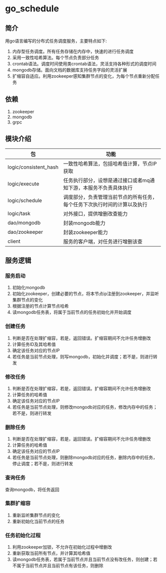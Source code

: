 # go_schedule
## 简介
用go语言编写的分布式任务调度服务，主要特点如下:
1. 内存型任务调度。所有任务存储在内存中，快速的进行任务调度
2. 采用一致性哈希算法。每个节点负责部分任务
3. crontab语法。调度时间使用类crontab语法，灵活支持各种形式的调度时间
4. mongodb存储。面向文档的数据库支持任务字段的灵活扩展
5. 扩缩容自适应。利用zookeeper感知集群节点的变化，为每个节点重新分配任务

## 依赖
1. zookeeper
2. mongodb
3. grpc

## 模块介绍
 包 | 功能 
 --- | --- 
 logic/consistent_hash | 一致性哈希算法，包括哈希值计算，节点IP获取
 logic/execute | 任务执行部分，设想是通过接口或者mq通知下游，本服务不负责具体执行
 logic/schedule | 调度部分，负责管理当前节点的所有任务，每个任务下次执行时间的计算以及执行
 logic/task | 对外接口，提供增删改查能力
 dao/mongodb | 封装mongodb能力
 dao/zookeeper | 封装zookeeper能力
 client | 服务的客户端，对任务进行增删该查

 ## 服务逻辑
 ### 服务启动
1. 初始化mongodb
2. 初始化zookeeper，创建必要的节点，将本节点ip注册到zookeeper，并监听集群节点的变化
3. 根据注册的节点计算节点哈希
4. 读mongodb任务表，将属于当前节点的任务初始化并开始调度
 ### 创建任务
1. 判断是否在处理扩缩容，若是，返回错误。扩缩容期间不允许任务增删改
2. 计算任务ID及其哈希值
3. 确定该任务对应的节点IP
4. 若任务是当前节点处理，则写mongodb，初始化并调度；若不是，则进行转发
 ### 修改任务
1. 判断是否在处理扩缩容，若是，返回错误。扩缩容期间不允许任务增删改
2. 计算任务的哈希值
3. 确定该任务对应的节点IP
4. 若任务是当前节点处理，则修改mongodb对应的任务，修改内存中的任务；若不是，则进行转发
 ### 删除任务
1. 判断是否在处理扩缩容，若是，返回错误。扩缩容期间不允许任务增删改
2. 计算任务的哈希值
3. 确定该任务对应的节点IP
4. 若任务是当前节点处理，则删除mongodb对应的任务，删除内存中的任务，停止调度；若不是，则进行转发
 ### 查询任务
查询mongodb，将任务返回
 ### 集群扩缩容
 1. 重新监听集群节点的变化
 2. 重新初始化当前节点的任务
 ### 任务初始化过程
 1. 利用zookeeper加锁，不允许在初始化过程中增删改
 2. 重新获取当前所有节点，并计算其哈希值
 3. 读mongodb任务表，若属于当前节点并且当前节点没有改任务，则创建；若不属于当前节点并且当前节点有该任务，则删除

